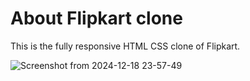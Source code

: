 <h1>About Flipkart clone</h1>
<p>This is the fully responsive HTML CSS clone of Flipkart.</p>

![Screenshot from 2024-12-18 23-57-49](https://github.com/user-attachments/assets/d722c6bc-fb0d-488a-bebb-78f4effa4d2e)

